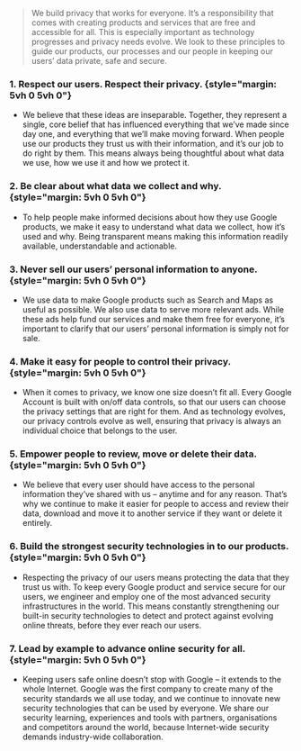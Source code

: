 >We build privacy that works for everyone. It’s a responsibility that comes with creating products and services that are free and accessible for all. This is especially important as technology progresses and privacy needs evolve. We look to these principles to guide our products, our processes and our people in keeping our users’ data private, safe and secure. 

### 1. Respect our users. Respect their privacy. {style="margin: 5vh 0 5vh 0"}

* We believe that these ideas are inseparable. Together, they represent a single, core belief that has influenced everything that we’ve made since day one, and everything that we’ll make moving forward. When people use our products they trust us with their information, and it’s our job to do right by them. This means always being thoughtful about what data we use, how we use it and how we protect it.

### 2. Be clear about what data we collect and why. {style="margin: 5vh 0 5vh 0"}

* To help people make informed decisions about how they use Google products, we make it easy to understand what data we collect, how it’s used and why. Being transparent means making this information readily available, understandable and actionable.

### 3. Never sell our users’ personal information to anyone. {style="margin: 5vh 0 5vh 0"}

* We use data to make Google products such as Search and Maps as useful as possible. We also use data to serve more relevant ads. While these ads help fund our services and make them free for everyone, it’s important to clarify that our users’ personal information is simply not for sale.

### 4. Make it easy for people to control their privacy. {style="margin: 5vh 0 5vh 0"}

* When it comes to privacy, we know one size doesn’t fit all. Every Google Account is built with on/off data controls, so that our users can choose the privacy settings that are right for them. And as technology evolves, our privacy controls evolve as well, ensuring that privacy is always an individual choice that belongs to the user.

### 5. Empower people to review, move or delete their data. {style="margin: 5vh 0 5vh 0"}

* We believe that every user should have access to the personal information they’ve shared with us – anytime and for any reason. That’s why we continue to make it easier for people to access and review their data, download and move it to another service if they want or delete it entirely.

### 6. Build the strongest security technologies in to our products. {style="margin: 5vh 0 5vh 0"}

* Respecting the privacy of our users means protecting the data that they trust us with. To keep every Google product and service secure for our users, we engineer and employ one of the most advanced security infrastructures in the world. This means constantly strengthening our built-in security technologies to detect and protect against evolving online threats, before they ever reach our users.

### 7. Lead by example to advance online security for all. {style="margin: 5vh 0 5vh 0"}

* Keeping users safe online doesn’t stop with Google – it extends to the whole Internet. Google was the first company to create many of the security standards we all use today, and we continue to innovate new security technologies that can be used by everyone. We share our security learning, experiences and tools with partners, organisations and competitors around the world, because Internet-wide security demands industry-wide collaboration.
 